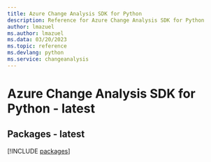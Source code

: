 ```yaml
---
title: Azure Change Analysis SDK for Python
description: Reference for Azure Change Analysis SDK for Python
author: lmazuel
ms.author: lmazuel
ms.data: 03/20/2023
ms.topic: reference
ms.devlang: python
ms.service: changeanalysis
---
```

# Azure Change Analysis SDK for Python - latest
## Packages - latest
[!INCLUDE [packages](change-analysis-index.md)]